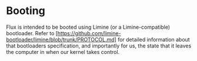 # Booting

Flux is intended to be booted using Limine (or a Limine-compatible) bootloader. Refer to [https://github.com/limine-bootloader/limine/blob/trunk/PROTOCOL.md] for detailed information about that bootloaders specification, and importantly for us, the state that it leaves the computer in when our kernel takes control.